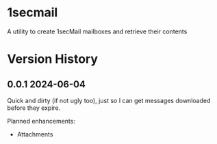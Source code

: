 # 1secmail

A utility to create 1secMail mailboxes and retrieve their contents

# Version History

## 0.0.1 2024-06-04

Quick and dirty (if not ugly too), just so I can get messages downloaded before they expire.

Planned enhancements:
* Attachments
